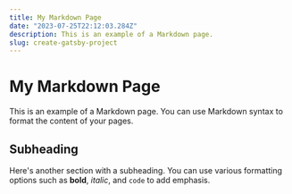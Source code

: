 ```yaml
---
title: My Markdown Page
date: "2023-07-25T22:12:03.284Z"
description: This is an example of a Markdown page.
slug: create-gatsby-project
---
```


# My Markdown Page

This is an example of a Markdown page. You can use Markdown syntax to format the content of your pages.

## Subheading

Here's another section with a subheading. You can use various formatting options such as **bold**, _italic_, and `code` to add emphasis.
